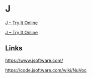 # J

[J – Try It Online](https://tio.run/##PY@xDoIwFEVn@hV3MQVNKooaJdHB0cHZzVQosRColrIQ/x1bik69Pe@8m7xyGK5nBt5mUnJtcCFavDupBWihdM3N8qVlYwpKatXwHCliUEoCO7xXDDJdrZErRoKRlI4kh4kEGY4MYYk5YhZvtvsIVggr/98nSRI5q3dW5lLrEgV12dVJW8dWu1@dN8Pe7vcRFn4nkIVlHwtOWP/NqWp2o2j9AZB@8NCCV14STT6G32tq1ZlXZ9CSPxTZU40Hj/@IDMMX)

[J – Try It Online](https://tio.run/##JY1NDoIwGETX/U4xO1qJtVBUJNFE/Fm48A5YMWKCJNS4QOPVsYXVLN6bmUffn3OJwpqqKtoXTmSwzsB5lSGKBSZQDyVVqrUWCGcj0KsBSJXMU0Hvsr0gg0IQEOuwljDE7JDeInZrWolKIlrg2khirPbQ4pd5OlY475zcuQ8YP86nErWAw3aUQ/AaoRO/3togFsTK59XNlebeIFBRrJP5YpmutvlufzgiwOfnL6ewJKjv/w)

## Links

https://www.jsoftware.com/

https://code.jsoftware.com/wiki/NuVoc
